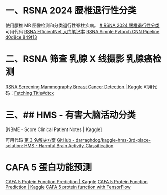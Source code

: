 # 一、RSNA 2024 腰椎退行性分类
使用腰椎 MR 图像检测和分类退行性脊柱疾病。
[# RSNA 2024 腰椎退行性分类](https://www.kaggle.com/competitions/rsna-2024-lumbar-spine-degenerative-classification/overview)
可用代码 
[ RSNA EfficientNet 入门笔记本](https://www.kaggle.com/code/shubhamcodez/rsna-efficientnet-starter-notebook)
[RSNA Simple Pytorch CNN Pipeline d0d8ce 849f13](https://www.kaggle.com/code/cckimm/rsna-simple-pytorch-cnn-pipeline-d0d8ce-849f13)
# 二、RSNA 筛查 乳腺 X 线摄影 乳腺癌检测
[RSNA Screening Mammography Breast Cancer Detection | Kaggle](https://www.kaggle.com/competitions/rsna-breast-cancer-detection/data)
可用代码：[Fetching Title#dtcx](https://www.kaggle.com/code/andradaolteanu/rsna-breast-cancer-eda-pytorch-baseline#5.1-ResNet50)
# 三、## HMS - 有害大脑活动分类
[NBME - Score Clinical Patient Notes | Kaggle]

可用代码
[第 3 名解决方案](https://www.kaggle.com/competitions/hms-harmful-brain-activity-classification/discussion/492471)
[GitHub - darraghdog/kaggle-hms-3rd-place-solution: HMS - Harmful Brain Activity Classification](https://github.com/darraghdog/kaggle-hms-3rd-place-solution)

# CAFA 5 蛋白功能预测
[CAFA 5 Protein Function Prediction | Kaggle](https://www.kaggle.com/competitions/cafa-5-protein-function-prediction/overview)
[CAFA 5 Protein Function Prediction | Kaggle](https://www.kaggle.com/competitions/cafa-5-protein-function-prediction/code?competitionId=41875&sortBy=voteCount&excludeNonAccessedDatasources=true)
[CAFA 5 protein function with TensorFlow](https://www.kaggle.com/code/gusthema/cafa-5-protein-function-with-tensorflow#Training)

